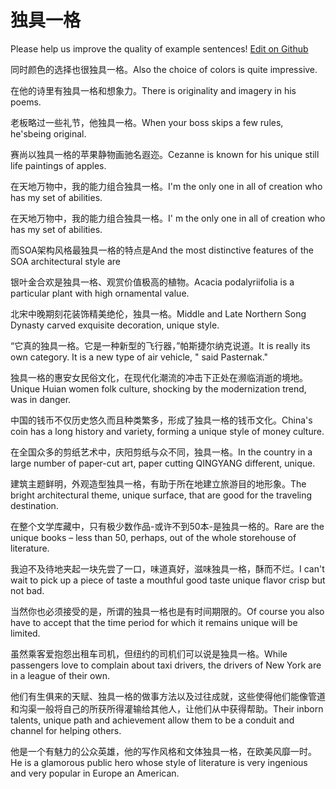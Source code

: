 # 独具一格

Please help us improve the quality of example sentences! [Edit on Github](https://github.com/jiyushe/jiyu-example-sentence-source/blob/main/chinese/dujuyige.md)

<p><span class="chinese">同时颜色的选择也很独具一格。</span><span class="english">Also the choice of colors is quite impressive.</span></p>

<p><span class="chinese">在他的诗里有独具一格和想象力。</span><span class="english">There is originality and imagery in his poems.</span></p>

<p><span class="chinese">老板略过一些礼节，他独具一格。</span><span class="english">When your boss skips a few rules, he'sbeing original.</span></p>

<p><span class="chinese">赛尚以独具一格的苹果静物画驰名遐迩。</span><span class="english">Cezanne is known for his unique still life paintings of apples.</span></p>

<p><span class="chinese">在天地万物中，我的能力组合独具一格。</span><span class="english">I'm the only one in all of creation who has my set of abilities.</span></p>

<p><span class="chinese">在天地万物中，我的能力组合独具一格。</span><span class="english">I' m the only one in all of creation who has my set of abilities.</span></p>

<p><span class="chinese">而SOA架构风格最独具一格的特点是</span><span class="english">And the most distinctive features of the SOA architectural style are</span></p>

<p><span class="chinese">银叶金合欢是独具一格、观赏价值极高的植物。</span><span class="english">Acacia podalyriifolia is a particular plant with high ornamental value.</span></p>

<p><span class="chinese">北宋中晚期刻花装饰精美绝伦，独具一格。</span><span class="english">Middle and Late Northern Song Dynasty carved exquisite decoration, unique style.</span></p>

<p><span class="chinese">“它真的独具一格。它是一种新型的飞行器，”帕斯捷尔纳克说道。</span><span class="english">It is really its own category. It is a new type of air vehicle, " said Pasternak."</span></p>

<p><span class="chinese">独具一格的惠安女民俗文化，在现代化潮流的冲击下正处在濒临消逝的境地。</span><span class="english">Unique Huian women folk culture, shocking by the modernization trend, was in danger.</span></p>

<p><span class="chinese">中国的钱币不仅历史悠久而且种类繁多，形成了独具一格的钱币文化。</span><span class="english">China's coin has a long history and variety, forming a unique style of money culture.</span></p>

<p><span class="chinese">在全国众多的剪纸艺术中，庆阳剪纸与众不同，独具一格。</span><span class="english">In the country in a large number of paper-cut art, paper cutting QINGYANG different, unique.</span></p>

<p><span class="chinese">建筑主题鲜明，外观造型独具一格，有助于所在地建立旅游目的地形象。</span><span class="english">The bright architectural theme, unique surface, that are good for the traveling destination.</span></p>

<p><span class="chinese">在整个文学库藏中，只有极少数作品-或许不到50本-是独具一格的。</span><span class="english">Rare are the unique books – less than 50, perhaps, out of the whole storehouse of literature.</span></p>

<p><span class="chinese">我迫不及待地夹起一块先尝了一口，味道真好，滋味独具一格，酥而不烂。</span><span class="english">I can't wait to pick up a piece of taste a mouthful good taste unique flavor crisp but not bad.</span></p>

<p><span class="chinese">当然你也必须接受的是，所谓的独具一格也是有时间期限的。</span><span class="english">Of course you also have to accept that the time period for which it remains unique will be limited.</span></p>

<p><span class="chinese">虽然乘客爱抱怨出租车司机，但纽约的司机们可以说是独具一格。</span><span class="english">While passengers love to complain about taxi drivers, the drivers of New York are in a league of their own.</span></p>

<p><span class="chinese">他们有生俱来的天赋、独具一格的做事方法以及过往成就，这些使得他们能像管道和沟渠一般将自己的所获所得灌输给其他人，让他们从中获得帮助。</span><span class="english">Their inborn talents, unique path and achievement allow them to be a conduit and channel for helping others.</span></p>

<p><span class="chinese">他是一个有魅力的公众英雄，他的写作风格和文体独具一格，在欧美风靡一时。</span><span class="english">He is a glamorous public hero whose style of literature is very ingenious and very popular in Europe an American.</span></p>

